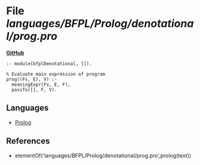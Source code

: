# File _languages/BFPL/Prolog/denotational/prog.pro_
**[GitHub](https://github.com/softlang/yas/blob/master/languages/BFPL/Prolog/denotational/prog.pro)**
```
:- module(bfplDenotational, []).

% Evaluate main expression of program
prog((Fs, E), V) :-
  meaningExpr(Fs, E, F),
  passTo([], F, V).
```

## Languages
* [Prolog](../languages/Prolog.md)

## References
* elementOf('languages/BFPL/Prolog/denotational/prog.pro',prolog(text))
